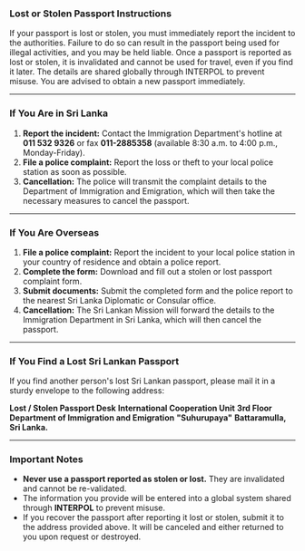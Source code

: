 ### Lost or Stolen Passport Instructions

If your passport is lost or stolen, you must immediately report the incident to the authorities. Failure to do so can result in the passport being used for illegal activities, and you may be held liable. Once a passport is reported as lost or stolen, it is invalidated and cannot be used for travel, even if you find it later. The details are shared globally through INTERPOL to prevent misuse. You are advised to obtain a new passport immediately.

***

### If You Are in Sri Lanka

1.  **Report the incident:** Contact the Immigration Department's hotline at **011 532 9326** or fax **011-2885358** (available 8:30 a.m. to 4:00 p.m., Monday-Friday).
2.  **File a police complaint:** Report the loss or theft to your local police station as soon as possible.
3.  **Cancellation:** The police will transmit the complaint details to the Department of Immigration and Emigration, which will then take the necessary measures to cancel the passport.

***

### If You Are Overseas

1.  **File a police complaint:** Report the incident to your local police station in your country of residence and obtain a police report.
2.  **Complete the form:** Download and fill out a stolen or lost passport complaint form.
3.  **Submit documents:** Submit the completed form and the police report to the nearest Sri Lanka Diplomatic or Consular office.
4.  **Cancellation:** The Sri Lankan Mission will forward the details to the Immigration Department in Sri Lanka, which will then cancel the passport.

***

### If You Find a Lost Sri Lankan Passport

If you find another person's lost Sri Lankan passport, please mail it in a sturdy envelope to the following address:

**Lost / Stolen Passport Desk**
**International Cooperation Unit**
**3rd Floor**
**Department of Immigration and Emigration**
**"Suhurupaya"**
**Battaramulla, Sri Lanka.**

***

### Important Notes

* **Never use a passport reported as stolen or lost.** They are invalidated and cannot be re-validated.
* The information you provide will be entered into a global system shared through **INTERPOL** to prevent misuse.
* If you recover the passport after reporting it lost or stolen, submit it to the address provided above. It will be canceled and either returned to you upon request or destroyed.